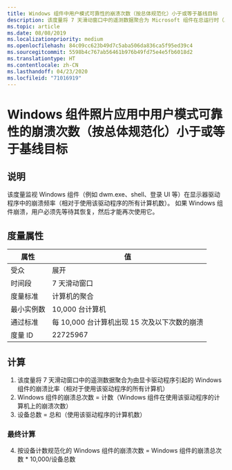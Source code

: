 ```yaml
---
title: Windows 组件中用户模式可靠性的崩溃次数（按总体规范化）小于或等于基线目标
description: 该度量将 7 天滑动窗口中的遥测数据聚合为 Microsoft 组件在总运行时（以年为单位）内由显卡驱动程序引起的崩溃比率
ms.topic: article
ms.date: 08/08/2019
ms.localizationpriority: medium
ms.openlocfilehash: 84c09cc623b49d7c5aba506da836ca5f95ed39c4
ms.sourcegitcommit: 5598b4c767ab56461b976b49fd75e4e5fb6018d2
ms.translationtype: HT
ms.contentlocale: zh-CN
ms.lasthandoff: 04/23/2020
ms.locfileid: "71016919"
---
```

# <a name="number-of-user-mode-reliability-for-crashes-in-windows-components-photos-app-normalized-by-population-is-less-than-or-equal-to-the-baseline-goal"></a>Windows 组件照片应用中用户模式可靠性的崩溃次数（按总体规范化）小于或等于基线目标

## <a name="description"></a>说明

该度量监视 Windows 组件（例如 dwm.exe、shell、登录 UI 等）在显示器驱动程序中的崩溃频率（相对于使用该驱动程序的所有计算机数）。 如果 Windows 组件崩溃，用户必须先等待其恢复，然后才能再次使用它。

## <a name="measure-attributes"></a>度量属性

|属性|值|
|----|----|
|受众 |展开|
|时间段 |7 天滑动窗口|
|度量标准 |计算机的聚合|
|最小实例数 |10,000 台计算机|
|通过标准 |每 10,000 台计算机出现 15 次及以下次数的崩溃|
|度量 ID |22725967|

## <a name="calculation"></a>计算

1. 该度量将 7 天滑动窗口中的遥测数据聚合为由显卡驱动程序引起的 Windows 组件的崩溃比率（相对于使用该驱动程序的所有计算机） 
2. Windows 组件的崩溃总次数 = 计数（Windows 组件在使用该驱动程序的计算机上的崩溃次数） 
3. 设备总数 = 总和（使用该驱动程序的计算机数） 

### <a name="final-calculation"></a>最终计算 

4. 按设备计数规范化的 Windows 组件的崩溃次数 = Windows 组件的崩溃总次数 * 10,000/设备总数 
